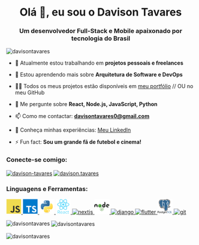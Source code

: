 <h1 align="center">Olá 👋, eu sou o Davison Tavares</h1>
<h3 align="center">Um desenvolvedor Full-Stack e Mobile apaixonado por tecnologia do Brasil</h3>

<p align="left"> <img src="https://komarev.com/ghpvc/?username=davisontavares&label=Profile%20views&color=0e75b6&style=flat" alt="davisontavares" /> </p>

- 🔭 Atualmente estou trabalhando em **projetos pessoais e freelances**

- 🌱 Estou aprendendo mais sobre **Arquitetura de Software e DevOps**

- 👨‍💻 Todos os meus projetos estão disponíveis em [meu portfólio](https://davisontavares.github.io/portfolio/) // OU no meu GitHub

- 💬 Me pergunte sobre **React, Node.js, JavaScript, Python**

- 📫 Como me contactar: **davisontavares0@gmail.com**

- 📄 Conheça minhas experiências: [Meu LinkedIn](https://www.linkedin.com/in/davison-tavares)

- ⚡ Fun fact: **Sou um grande fã de futebol e cinema!**

<h3 align="left">Conecte-se comigo:</h3>
<p align="left">
<a href="[LINK-DO-SEU-LINKEDIN]" target="blank"><img align="center" src="https://raw.githubusercontent.com/rahuldkjain/github-profile-readme-generator/master/src/images/icons/Social/linked-in-alt.svg" alt="davison-tavares" height="30" width="40" /></a>
<a href="https://www.instagram.com/davison.tavares/" target="blank"><img align="center" src="https://raw.githubusercontent.com/rahuldkjain/github-profile-readme-generator/master/src/images/icons/Social/instagram.svg" alt="davison.tavares" height="30" width="40" /></a>
</p>

<h3 align="left">Linguagens e Ferramentas:</h3>
<p align="left">
<!-- Ícones para suas tecnologias principais -->
<a href="https://developer.mozilla.org/en-US/docs/Web/JavaScript" target="_blank" rel="noreferrer"> <img src="https://raw.githubusercontent.com/devicons/devicon/master/icons/javascript/javascript-original.svg" alt="javascript" width="40" height="40"/> </a>
<a href="https://www.typescriptlang.org/" target="_blank" rel="noreferrer"> <img src="https://raw.githubusercontent.com/devicons/devicon/master/icons/typescript/typescript-original.svg" alt="typescript" width="40" height="40"/> </a>
<a href="https://www.python.org" target="_blank" rel="noreferrer"> <img src="https://raw.githubusercontent.com/devicons/devicon/master/icons/python/python-original.svg" alt="python" width="40" height="40"/> </a>
<a href="https://reactjs.org/" target="_blank" rel="noreferrer"> <img src="https://raw.githubusercontent.com/devicons/devicon/master/icons/react/react-original-wordmark.svg" alt="react" width="40" height="40"/> </a>
<a href="https://nextjs.org/" target="_blank" rel="noreferrer"> <img src="https://cdn.worldvectorlogo.com/logos/nextjs-2.svg" alt="nextjs" width="40" height="40"/> </a>
<a href="https://nodejs.org" target="_blank" rel="noreferrer"> <img src="https://raw.githubusercontent.com/devicons/devicon/master/icons/nodejs/nodejs-original-wordmark.svg" alt="nodejs" width="40" height="40"/> </a>
<a href="https://www.djangoproject.com/" target="_blank" rel="noreferrer"> <img src="https://cdn.worldvectorlogo.com/logos/django.svg" alt="django" width="40" height="40"/> </a>
<a href="https://flutter.dev" target="_blank" rel="noreferrer"> <img src="https://www.vectorlogo.zone/logos/flutterio/flutterio-icon.svg" alt="flutter" width="40" height="40"/> </a>
<a href="https://www.postgresql.org" target="_blank" rel="noreferrer"> <img src="https://raw.githubusercontent.com/devicons/devicon/master/icons/postgresql/postgresql-original-wordmark.svg" alt="postgresql" width="40" height="40"/> </a>
<a href="https://git-scm.com/" target="_blank" rel="noreferrer"> <img src="https://www.vectorlogo.zone/logos/git-scm/git-scm-icon.svg" alt="git" width="40" height="40"/> </a>
</p>

<!-- Estatísticas do GitHub -->
<p><img align="left" src="https://github-readme-stats.vercel.app/api/top-langs?username=davisontavares&show_icons=true&locale=en&layout=compact" alt="davisontavares" /></p>
<p>&nbsp;<img align="center" src="https://github-readme-stats.vercel.app/api?username=davisontavares&show_icons=true&locale=en" alt="davisontavares" /></p>
<p><img align="center" src="https://github-readme-streak-stats.herokuapp.com/?user=davisontavares&" alt="davisontavares" /></p>
